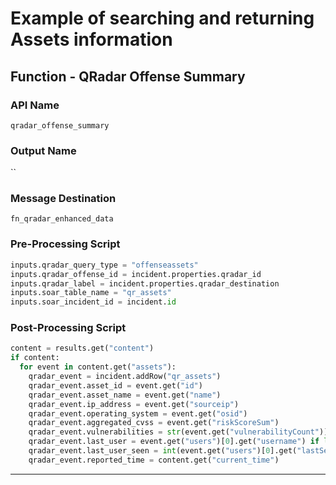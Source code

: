 <!--
    DO NOT MANUALLY EDIT THIS FILE
    THIS FILE IS AUTOMATICALLY GENERATED WITH resilient-sdk codegen
    Generated with resilient-sdk v50.0.151
-->

# Example of searching and returning Assets information

## Function - QRadar Offense Summary

### API Name
`qradar_offense_summary`

### Output Name
``

### Message Destination
`fn_qradar_enhanced_data`

### Pre-Processing Script
```python
inputs.qradar_query_type = "offenseassets"
inputs.qradar_offense_id = incident.properties.qradar_id
inputs.qradar_label = incident.properties.qradar_destination
inputs.soar_table_name = "qr_assets"
inputs.soar_incident_id = incident.id
```

### Post-Processing Script
```python
content = results.get("content")
if content:
  for event in content.get("assets"):
    qradar_event = incident.addRow("qr_assets")
    qradar_event.asset_id = event.get("id")
    qradar_event.asset_name = event.get("name")
    qradar_event.ip_address = event.get("sourceip")
    qradar_event.operating_system = event.get("osid")
    qradar_event.aggregated_cvss = event.get("riskScoreSum")
    qradar_event.vulnerabilities = str(event.get("vulnerabilityCount"))
    qradar_event.last_user = event.get("users")[0].get("username") if len(event.get("users")) > 0 and event.get("users")[0].get("username") else ""
    qradar_event.last_user_seen = int(event.get("users")[0].get("lastSeenProfiler")) if len(event.get("users")) > 0 and event.get("users")[0].get("lastSeenProfiler") else ""
    qradar_event.reported_time = content.get("current_time")
```

---

